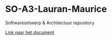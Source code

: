 # SO-A3-Lauran-Maurice
Softwareontwerp &amp; Architectuur repository

[Link naar het document](https://docs.google.com/document/d/1Ynhhp8oELJZV1Pk7wOq85NChs4ZdDl8QZIt0omGXL9s/edit?usp=sharing)
